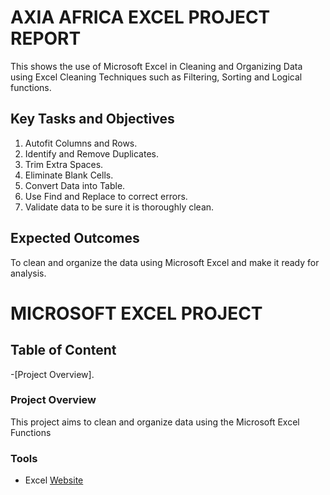 # AXIA AFRICA EXCEL PROJECT REPORT
This shows the use of Microsoft Excel in Cleaning and Organizing Data using Excel Cleaning Techniques such as Filtering, Sorting and Logical functions.

## Key Tasks and Objectives
1. Autofit Columns and Rows. 
2. Identify and Remove Duplicates. 
3. Trim Extra Spaces. 
4. Eliminate Blank Cells. 
5. Convert Data into Table. 
6. Use Find and Replace to correct errors. 
7. Validate data to be sure it is thoroughly clean.

## Expected Outcomes
To clean and organize the data using Microsoft Excel and make it ready for analysis.



# MICROSOFT EXCEL PROJECT

## Table of Content
-[Project Overview].


### Project Overview
This project aims to clean and organize data using the Microsoft Excel Functions

### Tools
- Excel  [Website](https://office.com)

  

### 
